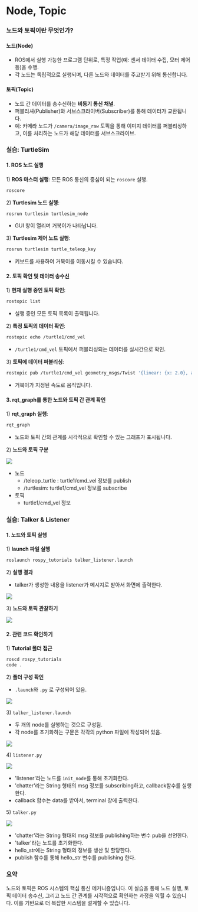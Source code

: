 # Node, Topic

### 노드와 토픽이란 무엇인가?

#### **노드(Node)**

* ROS에서 실행 가능한 프로그램 단위로, 특정 작업(예: 센서 데이터 수집, 모터 제어 등)을 수행.
* 각 노드는 독립적으로 실행되며, 다른 노드와 데이터를 주고받기 위해 통신합니다.

#### **토픽(Topic)**

* 노드 간 데이터를 송수신하는 **비동기 통신 채널**.
* 퍼블리셔(Publisher)와 서브스크라이버(Subscriber)를 통해 데이터가 교환됩니다.
* 예: 카메라 노드가 `/camera/image_raw` 토픽을 통해 이미지 데이터를 퍼블리싱하고, 이를 처리하는 노드가 해당 데이터를 서브스크라이브.



### 실습: TurtleSim

#### 1. ROS 노드 실행

1\)  **ROS 마스터 실행**: 모든 ROS 통신의 중심이 되는 `roscore` 실행.

```bash
roscore
```


2\)  **Turtlesim 노드 실행**:

```bash
rosrun turtlesim turtlesim_node
```

* GUI 창이 열리며 거북이가 나타납니다.



3\)  **Turtlesim 제어 노드 실행**:

```bash
rosrun turtlesim turtle_teleop_key
```

* 키보드를 사용하여 거북이를 이동시킬 수 있습니다.



#### 2. 토픽 확인 및 데이터 송수신

1\)  **현재 실행 중인 토픽 확인**:

```bash
rostopic list
```

* 실행 중인 모든 토픽 목록이 출력됩니다.



2\)  **특정 토픽의 데이터 확인**:

```bash
rostopic echo /turtle1/cmd_vel
```

* `/turtle1/cmd_vel` 토픽에서 퍼블리싱되는 데이터를 실시간으로 확인.



3\)  **토픽에 데이터 퍼블리싱**:

```bash
rostopic pub /turtle1/cmd_vel geometry_msgs/Twist '{linear: {x: 2.0}, angular: {z: 1.0}}'
```

* 거북이가 지정된 속도로 움직입니다.



#### 3. rqt\_graph를 통한 노드와 토픽 간 관계 확인

1\)  **rqt\_graph 실행**:

```bash
rqt_graph
```

* 노드와 토픽 간의 관계를 시각적으로 확인할 수 있는 그래프가 표시됩니다.



2\)  **노드와 토픽 구분**

![](https://github.com/user-attachments/assets/a2642f81-4897-404a-a597-5c036ffaa2c7)

* 노드
  * /teleop\_turtle : turtle1/cmd\_vel 정보를 publish
  * /turtlesim: turtle1/cmd\_vel 정보를 subscribe
* 토픽
  * turtle1/cmd\_vel 정보





### 실습: Talker & Listener

#### 1. 노드와 토픽 실행

1\)  **launch 파일 실행**

```bash
roslaunch rospy_tutorials talker_listener.launch
```



2\)  **실행 결과**

* talker가 생성한 내용을 listener가 메시지로 받아서 화면에 출력한다.

![](https://user-images.githubusercontent.com/91526930/234394784-a24bfbb2-8f10-443e-b23d-f5dafda2532e.png)



3\)  **노드와 토픽 관찰하기**

![](https://user-images.githubusercontent.com/91526930/234394161-ca099b10-639c-466d-9162-7fe709a4a39a.png)



#### 2. 관련 코드 확인하기

1\)  **Tutorial 폴더 접근**

```bash
roscd rospy_tutorials
code .
```



2\)  **폴더 구성 확인**

* `.launch`와 `.py` 로 구성되어 있음.

![](https://user-images.githubusercontent.com/91526930/234396103-730b952f-d540-4871-b962-3101a73b3778.png)
    

3\)  `talker_listener.launch`

* 두 개의 node를 실행하는 것으로 구성됨.
* 각 node를 초기화하는 구문은 각각의 python 파일에 작성되어 있음.

![](https://user-images.githubusercontent.com/91526930/234396233-154876be-05dc-4bba-b92e-f6e1e1acc233.png)
    

4\)  `listener.py`

![](https://user-images.githubusercontent.com/91526930/234396748-210f85b3-f6da-42a1-8e1e-434460f27045.png)

* 'listener'라는 노드를 `init_node`를 통해 초기화한다.
* 'chatter'라는 String 형태의 msg 정보를 subscribing하고, callback함수를 실행한다.
* callback 함수는 data를 받아서, terminal 창에 출력한다.
  



5\)  `talker.py`

![](https://user-images.githubusercontent.com/91526930/234398302-2ef57b3a-b3d7-4d62-966b-13475a1e5971.png)

* 'chatter'라는 String 형태의 msg 정보를 publishing하는 변수 pub을 선언한다.
* 'talker'라는 노드를 초기화한다.
* hello\_str에는 String 형태의 정보를 생산 및 할당한다.
* publish 함수를 통해 hello\_str 변수를 publishing 한다.





### 요약

노드와 토픽은 ROS 시스템의 핵심 통신 메커니즘입니다. 이 실습을 통해 노드 실행, 토픽 데이터 송수신, 그리고 노드 간 관계를 시각적으로 확인하는 과정을 익힐 수 있습니다. 이를 기반으로 더 복잡한 시스템을 설계할 수 있습니다.
